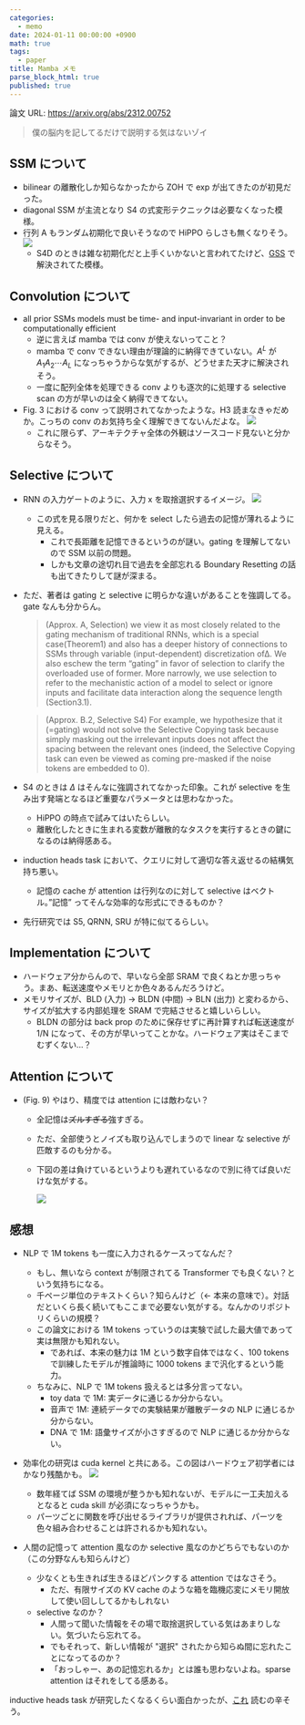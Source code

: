 ```yaml
---
categories:
  - memo
date: 2024-01-11 00:00:00 +0900
math: true
tags:
  - paper
title: Mamba メモ
parse_block_html: true
published: true
---
```


論文 URL: <https://arxiv.org/abs/2312.00752>

> 僕の脳内を記してるだけで説明する気はないゾイ

## SSM について

- bilinear の離散化しか知らなかったから ZOH で exp が出てきたのが初見だった。
- diagonal SSM が主流となり S4 の式変形テクニックは必要なくなった模様。
- 行列 A もランダム初期化で良いそうなので HiPPO らしさも無くなりそう。
  <img src="/assets/img/posts/mamba/hippo.png" style="max-width: 500px">
  - S4D のときは雑な初期化だと上手くいかないと言われてたけど、[GSS](https://openreview.net/forum?id=5MkYIYCbva) で解決されてた模様。

## Convolution について

- all prior SSMs models must be time- and input-invariant in order to be computationally efficient
  - 逆に言えば mamba では conv が使えないってこと？
  - mamba で conv できない理由が理論的に納得できていない。$A^L$ が $A_1 A_2 \cdots A_L$ になっちゃうからな気がするが、どうせまた天才に解決されそう。
  - 一度に配列全体を処理できる conv よりも逐次的に処理する selective scan の方が早いのは全く納得できてない。
- Fig. 3 における conv って説明されてなかったような。H3 読まなきゃだめか。こっちの conv のお気持ち全く理解できてないんだよな。
  <img src="/assets/img/posts/mamba/arch.png">
  - これに限らず、アーキテクチャ全体の外観はソースコード見ないと分からなそう。

## Selective について

- RNN の入力ゲートのように、入力 x を取捨選択するイメージ。
  <img src="/assets/img/posts/mamba/selective.png">
  - この式を見る限りだと、何かを select したら過去の記憶が薄れるように見える。
    - これで長距離を記憶できるというのが謎い。gating を理解してないので SSM 以前の問題。
    - しかも文章の途切れ目で過去を全部忘れる Boundary Resetting の話も出てきたりして謎が深まる。
- ただ、著者は gating と selective に明らかな違いがあることを強調してる。gate なんも分からん。

  > (Approx. A, Selection) we view it as most closely related to the gating mechanism of traditional RNNs, which is a special case(Theorem1) and also has a deeper history of connections to SSMs through variable (input-dependent) discretization of∆. We also eschew the term “gating” in favor of selection to clarify the overloaded use of former. More narrowly, we use selection to refer to the mechanistic action of a model to select or ignore inputs and facilitate data interaction along the sequence length (Section3.1).

  > (Approx. B.2, Selective S4) For example, we hypothesize that it (=gating) would not solve the Selective Copying task because simply masking out the irrelevant inputs does not affect the spacing between the relevant ones (indeed, the Selective Copying task can even be viewed as coming pre-masked if the noise tokens are embedded to 0).

- S4 のときは $\Delta$ はそんなに強調されてなかった印象。これが selective を生み出す発端となるほど重要なパラメータとは思わなかった。
  - HiPPO の時点で試みてはいたらしい。
  - 離散化したときに生まれる変数が離散的なタスクを実行するときの鍵になるのは納得感ある。
- induction heads task において、クエリに対して適切な答え返せるの結構気持ち悪い。
  - 記憶の cache が attention は行列なのに対して selective はベクトル。”記憶” ってそんな効率的な形式にできるものか？
- 先行研究では S5, QRNN, SRU が特に似てるらしい。

## Implementation について

- ハードウェア分からんので、早いなら全部 SRAM で良くねとか思っちゃう。まあ、転送速度やメモリとか色々あるんだろうけど。
- メモリサイズが、BLD (入力) → BLDN (中間) → BLN (出力) と変わるから、サイズが拡大する内部処理を SRAM で完結させると嬉しいらしい。
  - BLDN の部分は back prop のために保存せずに再計算すれば転送速度が 1/N になって、その方が早いってことかな。ハードウェア実はそこまでむずくない…？

## Attention について

- (Fig. 9) やはり、精度では attention には敵わない？

  - 全記憶は~~ズルすぎる~~強すぎる。
  - ただ、全部使うとノイズも取り込んでしまうので linear な selective が匹敵するのも分かる。
  - 下図の差は負けているというよりも遅れているなので別に待てば良いだけな気がする。

    <img src="/assets/img/posts/mamba/MHA.png" style="max-width: 500px">

## 感想

- NLP で 1M tokens も一度に入力されるケースってなんだ？
  - もし、無いなら context が制限されてる Transformer でも良くない？という気持ちになる。
  - 千ページ単位のテキストくらい？知らんけど（← 本来の意味で）。対話だといくら長く続いてもここまで必要ない気がする。なんかのリポジトリくらいの規模？
  - この論文における 1M tokens っていうのは実験で試した最大値であって実は無限かも知れない。
    - であれば、本来の魅力は 1M という数字自体ではなく、100 tokens で訓練したモデルが推論時に 1000 tokens まで汎化するという能力。
  - ちなみに、NLP で 1M tokens 扱えるとは多分言ってない。
    - toy data で 1M: 実データに通じるか分からない。
    - 音声で 1M: 連続データでの実験結果が離散データの NLP に通じるか分からない。
    - DNA で 1M: 語彙サイズが小さすぎるので NLP に通じるか分からない。
- 効率化の研究は cuda kernel と共にある。この図はハードウェア初学者にはかなり残酷かも。
  <img src="/assets/img/posts/mamba/torch.png" style="max-width: 500px">

  - 数年経てば SSM の環境が整うかも知れないが、モデルに一工夫加えるとなると cuda skill が必須になっちゃうかも。
  - パーツごとに関数を呼び出せるライブラリが提供されれば、パーツを色々組み合わせることは許されるかも知れない。

- 人間の記憶って attention 風なのか selective 風なのかどちらでもないのか（この分野なんも知らんけど）
  - 少なくとも生きれば生きるほどパンクする attention ではなさそう。
    - ただ、有限サイズの KV cache のような箱を臨機応変にメモリ開放して使い回ししてるかもしれない
  - selective なのか？
    - 人間って聞いた情報をその場で取捨選択している気はあまりしない。気づいたら忘れてる。
    - でもそれって、新しい情報が "選択" されたから知らぬ間に忘れたことになってるのか？
    - 「おっしゃー、あの記憶忘れるか」とは誰も思わないよね。sparse attention はそれをしてる感ある。

inductive heads task が研究したくなるくらい面白かったが、[これ](https://transformer-circuits.pub/2022/in-context-learning-and-induction-heads/index.html) 読むの辛そう。
